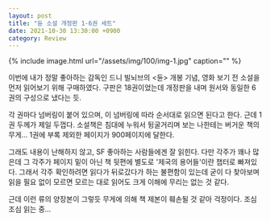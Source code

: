 ```yaml
---
layout: post
title: "듄 소설 개정판 1-6권 세트"
date: 2021-10-30 13:30:00 +0900
category: Review
---
```


{% include image.html url="/assets/img/100/img-1.jpg" caption="" %}

이번에 내가 정말 좋아하는 감독인 드니 빌뇌브의 <듄> 개봉 기념, 영화 보기 전 소설을 먼저 읽어보기 위해 구매하였다. 구판은 18권이었는데 개정판을 내며 원서와 동일한 6권의 구성으로 냈다는 듯.

각 권마다 넘버링이 붙어 있으며, 이 넘버링에 따라 순서대로 읽으면 된다고 한다. 근데 1권 두께가 제일 두껍다. 소설책은 침대에 누워서 뒹굴거리며 보는 나한테는 버거운 책의 무게... 1권에 부록 제외한 페이지가 900페이지에 달한다.

그래도 내용이 난해하지 않고, SF 좋아하는 사람들에겐 잘 읽힌다. 다만 각주가 꽤나 많은데 그 각주가 페이지 밑이 아닌 책 뒷편에 별도로 '제국의 용어들'이란 챕터로 빠져있다. 그래서 각주 확인하려면 읽다가 뒤로갔다가 하는 불편함이 있는데 굳이 다 찾아보며 읽을 필요 없이 모르면 모르는 대로 읽어도 크게 이해에 무리는 없는 것 같다. 

근데 이런 류의 양장본이 그렇듯 무게에 의해 책 제본이 훼손될 것 같아 걱정이다. 조심조심 읽는 중...